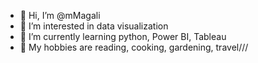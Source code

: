 - 👋 Hi, I’m @mMagali
- 👀 I’m interested in data visualization
- 🌱 I’m currently learning python, Power BI, Tableau
- 🌌 My hobbies are reading, cooking, gardening, travel///

<!---
magali-84/magali-84 is a ✨ special ✨ repository because its `README.md` (this file) appears on your GitHub profile.
You can click the Preview link to take a look at your changes.
--->

